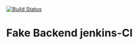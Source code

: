[![Build Status](http://ec2-18-234-81-249.compute-1.amazonaws.com/buildStatus/icon?job=battleboat-ci)](http://ec2-18-234-81-249.compute-1.amazonaws.com/job/battleboat-ci/)

# Fake Backend jenkins-CI

